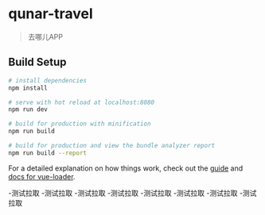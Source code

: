 # qunar-travel

> 去哪儿APP

## Build Setup

``` bash
# install dependencies
npm install

# serve with hot reload at localhost:8080
npm run dev

# build for production with minification
npm run build

# build for production and view the bundle analyzer report
npm run build --report
```

For a detailed explanation on how things work, check out the [guide](http://vuejs-templates.github.io/webpack/) and [docs for vue-loader](http://vuejs.github.io/vue-loader).

-测试拉取
-测试拉取
-测试拉取
-测试拉取
-测试拉取
-测试拉取
-测试拉取
-测试拉取
